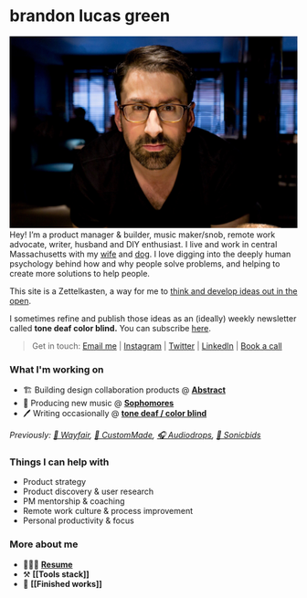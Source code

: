 # brandon lucas green
![brandon][image-1]
Hey! I’m a product manager & builder, music maker/snob, remote work advocate, writer, husband and DIY enthusiast. I live and work in central Massachusetts with my [wife][1] and [dog][2]. I love digging into the deeply human psychology behind how and why people solve problems, and helping to create more solutions to help people.

This site is a Zettelkasten, a way for me to [think and develop ideas out in the open][3]. 

I sometimes refine and publish those ideas as an (ideally) weekly newsletter called **tone deaf color blind.** You can subscribe [here](https://buttondown.email/tonedeafcolorblind).

> Get in touch: [Email me][4] | [Instagram][5] | [Twitter][6] | [LinkedIn][7] | [Book a call][8]

### What I'm working on
- 🏗️ Building design collaboration products @ **[Abstract][9]**
- 🎹 Producing new music @ **[Sophomores][10]**
- 🖊️ Writing occasionally @ **[tone deaf / color blind][11]**

*Previously: [🛒 Wayfair][12], [💍 CustomMade][13], [🎧 Audiodrops][14], [📢 Sonicbids][15]*

### Things I can help with
- Product strategy
- Product discovery & user research
- PM mentorship & coaching
- Remote work culture & process improvement
- Personal productivity & focus

### More about me
- 👨🏻‍💼 **[Resume][16]**
- ⚒️ **[[Tools stack]]**
- 🎼 **[[Finished works]]**

[1]:	https://aliciagreen.co
[2]:	https://www.instagram.com/p/CDeAU24JQgU/?igshid=1fvajh00evbb9
[3]:	/impulse.html
[4]:	mailto:brandonlucasgreen@gmail.com
[5]:	https://instagram.com/brandonlucasgreen
[6]:	https://twitter.com/sphmrs
[7]:	https://linkedin.com/in/brandonlgreen
[8]:	https://calendly.com/brandonlucasgreen/30min
[9]:	https://abstract.com
[10]:	https://sophomoresmusic.com
[11]:	https://tonedeafcolorblind.substack.com
[12]:	https://wayfair.com
[13]:	https://custommade.com
[14]:	http://drops.nyc/
[15]:	https://sonicbids.com
[16]:	static/brandongreen_resume.pdf

[image-1]:	static/brandon.jpeg